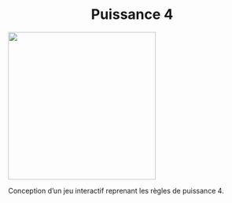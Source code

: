 <h1 align="center" >Puissance 4</h1>

<img alig="center" src="https://icons8.com/mega-creator/illustration/639fa61e206d5d00145427ac" width="300"/>

<p alig="center">
  Conception d’un jeu interactif reprenant les règles de puissance 4.
</p>
